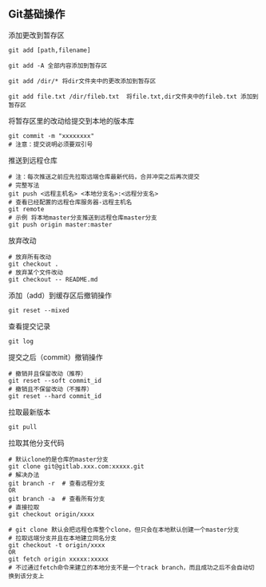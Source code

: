## Git基础操作

添加更改到暂存区

```
git add [path,filename]

git add -A 全部内容添加到暂存区

git add /dir/* 将dir文件夹中的更改添加到暂存区

git add file.txt /dir/fileb.txt  将file.txt,dir文件夹中的fileb.txt 添加到暂存区
```

将暂存区里的改动给提交到本地的版本库

```
git commit -m "xxxxxxxx"
# 注意：提交说明必须要双引号
```

推送到远程仓库

```
# 注：每次推送之前应先拉取远端仓库最新代码，合并冲突之后再次提交
# 完整写法
git push <远程主机名> <本地分支名>:<远程分支名>
# 查看已经配置的远程仓库服务器-远程主机名
git remote
# 示例 将本地master分支推送到远程仓库master分支
git push origin master:master
```

放弃改动

```
# 放弃所有改动
git checkout . 
# 放弃某个文件改动
git checkout -- README.md
```

添加（add）到缓存区后撤销操作

```
git reset --mixed
```

查看提交记录

```
git log
```

提交之后（commit）撤销操作

```
# 撤销并且保留改动（推荐）
git reset --soft commit_id
# 撤销且不保留改动（不推荐）
git reset --hard commit_id
```

拉取最新版本

```
git pull 
```

拉取其他分支代码

```
# 默认clone的是仓库的master分支
git clone git@gitlab.xxx.com:xxxxx.git
# 解决办法
git branch -r  # 查看远程分支
OR
git branch -a  # 查看所有分支
# 直接拉取
git checkout origin/xxxx

# git clone 默认会把远程仓库整个clone，但只会在本地默认创建一个master分支
# 拉取远端分支并且在本地建立同名分支
git checkout -t origin/xxxx
OR
git fetch origin xxxxx:xxxxx
# 不过通过fetch命令来建立的本地分支不是一个track branch，而且成功之后不会自动切换到该分支上
```
